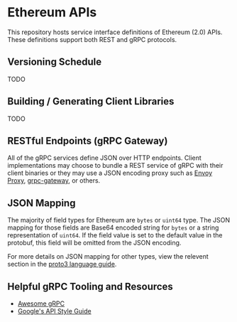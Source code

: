 # Ethereum APIs

This repository hosts service interface definitions of Ethereum (2.0) APIs.
These definitions support both REST and gRPC protocols. 

## Versioning Schedule

TODO

## Building / Generating Client Libraries

TODO

## RESTful Endpoints (gRPC Gateway)

All of the gRPC services define JSON over HTTP endpoints. Client implementations
may choose to bundle a REST service of gRPC with their client binaries or
they may use a JSON encoding proxy such as [Envoy Proxy](https://www.envoyproxy.io/),
[grpc-gateway](https://github.com/grpc-ecosystem/grpc-gateway), or others.

## JSON Mapping

The majority of field types for Ethereum are `bytes` or `uint64` type. The JSON
mapping for those fields are Base64 encoded string for `bytes` or a string
representation of `uint64`. If the field value is set to the default value in
the protobuf, this field will be omitted from the JSON encoding. 

For more details on JSON mapping for other types, view the relevent section in 
the [proto3 language guide](https://developers.google.com/protocol-buffers/docs/proto3#json).

## Helpful gRPC Tooling and Resources

- [Awesome gRPC](https://github.com/grpc-ecosystem/awesome-grpc)
- [Google's API Style Guide](https://cloud.google.com/apis/design/)